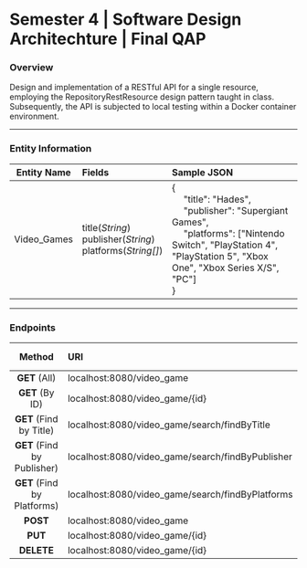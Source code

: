 

<h1>
  Semester 4 | Software Design Architechture | Final QAP
</h1>


### **Overview**

Design and implementation of a RESTful API for a single resource, employing the RepositoryRestResource design pattern taught in class. Subsequently, the API is subjected to local testing within a Docker container environment.


---

### **Entity Information**


| Entity Name  | Fields                                                               | Sample JSON                                                                    |
| :----------: | :------------------------------------------------------------------- | :----------------------------------------------------------------------------- | 
| Video_Games  | title(*String*) <br/> publisher(*String*) <br/> platforms(*String[]*)|{<br/>&emsp; "title": "Hades", <br/>&emsp; "publisher": "Supergiant Games", <br/>&emsp; "platforms": ["Nintendo Switch", "PlayStation 4", "PlayStation 5", "Xbox One", "Xbox Series X/S", "PC"] <br/> }                                            |

<!--  
Unformatted Data:
-----------------

Entity Name:    Video_Games 	

Fields:         title(String)
                publisher(String)
                platforms(String[]) 	

Sample JSON:    {
                  "title": "Hades",
                  "publisher": "Supergiant Games",
                  "platforms": ["Nintendo Switch", "PlayStation 4", "PlayStation 5", "Xbox One", "Xbox Series X/S", "PC"]
                } 
-->

---

### **Endpoints**

|              Method                | URI                                              | Query Parameter        |
| :--------------------------------: | :----------------------------------------------- | :--------------------- |
| **GET** (All)                      | localhost:8080/video_game                        |                        |
| **GET** (By ID)                    | localhost:8080/video_game/{id}                   |                        |
| **GET** (Find by Title)            | localhost:8080/video_game/search/findByTitle     | ?title=\<String>       |
| **GET** (Find by Publisher)        | localhost:8080/video_game/search/findByPublisher | ?title=\<String>       |
| **GET** (Find by Platforms)        | localhost:8080/video_game/search/findByPlatforms | ?title=\<String>       |
| **POST**                           | localhost:8080/video_game                        |                        |
| **PUT**                            | localhost:8080/video_game/{id}                   |                        |
| **DELETE**                         | localhost:8080/video_game/{id}                   |                        |

